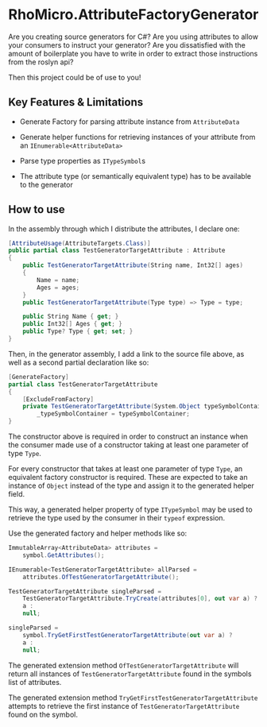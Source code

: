 # RhoMicro.AttributeFactoryGenerator

Are you creating source generators for C#? Are you using attributes to allow your consumers to instruct your generator? Are you dissatisfied with the amount of boilerplate you have to write in order to extract those instructions from the roslyn api? 

Then this project could be of use to you!

## Key Features & Limitations
- Generate Factory for parsing attribute instance from `AttributeData`
- Generate helper functions for retrieving instances of your attribute from an `IEnumerable<AttributeData>`
- Parse type properties as `ITypeSymbol`s

- The attribute type (or semantically equivalent type) has to be available to the generator

## How to use

In the assembly through which I distribute the attributes, I declare one:
```cs
[AttributeUsage(AttributeTargets.Class)]
public partial class TestGeneratorTargetAttribute : Attribute
{
    public TestGeneratorTargetAttribute(String name, Int32[] ages)
    {
        Name = name;
        Ages = ages;
    }
    public TestGeneratorTargetAttribute(Type type) => Type = type;

    public String Name { get; }
    public Int32[] Ages { get; }
    public Type? Type { get; set; }
}
```

Then, in the generator assembly, I add a link to the source file above, as well as a second partial declaration like so:
```cs
[GenerateFactory]
partial class TestGeneratorTargetAttribute
{
    [ExcludeFromFactory]
    private TestGeneratorTargetAttribute(System.Object typeSymbolContainer) =>
        _typeSymbolContainer = typeSymbolContainer;
}
```
The constructor above is required in order to construct an instance when the consumer made use of a constructor taking at least one parameter of type `Type`.

For every constructor that takes at least one parameter of type `Type`, an equivalent factory constructor is required. These are expected to take an instance of `Object` instead of the type and assign it to the generated helper field.

This way, a generated helper property of type `ITypeSymbol` may be used to retrieve the type used by the consumer in their `typeof` expression.


Use the generated factory and helper methods like so:
```cs
ImmutableArray<AttributeData> attributes = 
    symbol.GetAttributes();

IEnumerable<TestGeneratorTargetAttribute> allParsed =
    attributes.OfTestGeneratorTargetAttribute();

TestGeneratorTargetAttribute singleParsed =
    TestGeneratorTargetAttribute.TryCreate(attributes[0], out var a) ? 
    a : 
    null;

singleParsed = 
    symbol.TryGetFirstTestGeneratorTargetAttribute(out var a) ? 
    a : 
    null;
```
The generated extension method `OfTestGeneratorTargetAttribute` will return all instances of `TestGeneratorTargetAttribute` found in the symbols list of attributes.

The generated extension method `TryGetFirstTestGeneratorTargetAttribute` attempts to retrieve the first instance of `TestGeneratorTargetAttribute` found on the symbol.